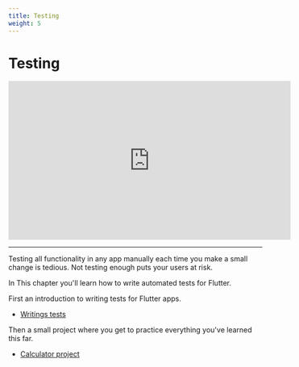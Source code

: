 ```yaml
---
title: Testing
weight: 5
---
```


# Testing

<iframe width="560" height="315" src="https://www.youtube-nocookie.com/embed/oCyXsHC-lQ4?si=IhtJxa2huUzW3yyE" title="YouTube video player" frameborder="0" allow="accelerometer; autoplay; clipboard-write; encrypted-media; gyroscope; picture-in-picture; web-share" allowfullscreen></iframe>

---

Testing all functionality in any app manually each time you make a small change
is tedious.
Not testing enough puts your users at risk.

In This chapter you'll learn how to write automated tests for Flutter.

First an introduction to writing tests for Flutter apps.

- [Writings tests](writing-tests)

Then a small project where you get to practice everything you've learned this
far.

- [Calculator project](calculator-project)
